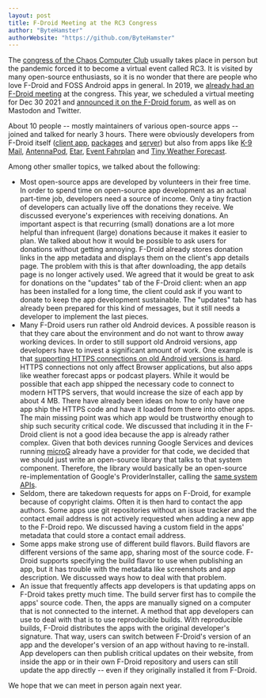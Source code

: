 ```yaml
---
layout: post
title: F-Droid Meeting at the RC3 Congress
author: "ByteHamster"
authorWebsite: "https://github.com/ByteHamster"
---
```


The [congress of the Chaos Computer Club](https://en.wikipedia.org/wiki/Chaos_Communication_Congress) usually takes place in person but the pandemic forced it to become a virtual event called RC3. It is visited by many open-source enthusiasts, so it is no wonder that there are people who love F-Droid and FOSS Android apps in general. In 2019, we [already had an F-Droid meeting](https://f-droid.org/2020/01/09/f-droid-at-36c3.html) at the congress. This year, we scheduled a virtual meeting for Dec 30 2021 and [announced it on the F-Droid forum](https://forum.f-droid.org/t/f-droid-meetup-at-the-rc3-congress-2021/16337), as well as on Mastodon and Twitter.

About 10 people -- mostly maintainers of various open-source apps -- joined and talked for nearly 3 hours. There were obviously developers from F-Droid itself ([client app](https://f-droid.org/packages/org.fdroid.fdroid/), [packages](https://gitlab.com/fdroid/fdroiddata) and [server](https://gitlab.com/fdroid/fdroidserver)) but also from apps like [K-9 Mail](https://f-droid.org/packages/com.fsck.k9/), [AntennaPod](https://f-droid.org/packages/de.danoeh.antennapod/), [Etar](https://f-droid.org/packages/ws.xsoh.etar/), [Event Fahrplan](https://f-droid.org/packages/info.metadude.android.rc3.schedule/) and [Tiny Weather Forecast](https://f-droid.org/packages/de.kaffeemitkoffein.tinyweatherforecastgermany/).

Among other smaller topics, we talked about the following:

* Most open-source apps are developed by volunteers in their free time. In order to spend time on open-source app development as an actual part-time job, developers need a source of income. Only a tiny fraction of developers can actually live off the donations they receive. We discussed everyone's experiences with receiving donations. An important aspect is that recurring (small) donations are a lot more helpful than infrequent (large) donations because it makes it easier to plan. We talked about how it would be possible to ask users for donations without getting annoying. F-Droid already stores donation links in the app metadata and displays them on the client's app details page. The problem with this is that after downloading, the app details page is no longer actively used. We agreed that it would be great to ask for donations on the "updates" tab of the F-Droid client: when an app has been installed for a long time, the client could ask if you want to donate to keep the app development sustainable. The "updates" tab has already been prepared for this kind of messages, but it still needs a developer to implement the last pieces.
* Many F-Droid users run rather old Android devices. A possible reason is that they care about the environment and do not want to throw away working devices. In order to still support old Android versions, app developers have to invest a significant amount of work. One example is that [supporting HTTPS connections on old Android versions is hard](https://f-droid.org/2020/05/29/android-updates-and-tls-connections.html). HTTPS connections not only affect Browser applications, but also apps like weather forecast apps or podcast players. While it would be possible that each app shipped the necessary code to connect to modern HTTPS servers, that would increase the size of each app by about 4 MB. There have already been ideas on how to only have one app ship the HTTPS code and have it loaded from there into other apps. The main missing point was which app would be trustworthy enough to ship such security critical code. We discussed that including it in the F-Droid client is not a good idea because the app is already rather complex. Given that both devices running Google Services and devices running [microG](https://microg.org/) already have a provider for that code, we decided that we should just write an open-source library that talks to that system component. Therefore, the library would basically be an open-source re-implementation of Google's ProviderInstaller, calling the [same system APIs](https://github.com/microg/GmsCore/blob/cb3592688b098e5a1870006797be665e3b083f3e/play-services-conscrypt-provider-core/src/main/java/com/google/android/gms/common/security/ProviderInstallerImpl.java#L72).
* Seldom, there are takedown requests for apps on F-Droid, for example because of copyright claims. Often it is then hard to contact the app authors. Some apps use git repositories without an issue tracker and the contact email address is not actively requested when adding a new app to the F-Droid repo. We discussed having a custom field in the apps' metadata that could store a contact email address.
* Some apps make strong use of different build flavors. Build flavors are different versions of the same app, sharing most of the source code. F-Droid supports specifying the build flavor to use when publishing an app, but it has trouble with the metadata like screenshots and app description. We discussed ways how to deal with that problem.
* An issue that frequently affects app developers is that updating apps on F-Droid takes pretty much time. The build server first has to compile the apps' source code. Then, the apps are manually signed on a computer that is not connected to the internet. A method that app developers can use to deal with that is to use reproducible builds. With reproducible builds, F-Droid distributes the apps with the original developer's signature. That way, users can switch between F-Droid's version of an app and the developer's version of an app without having to re-install. App developers can then publish critical updates on their website, from inside the app or in their own F-Droid repository and users can still update the app directly -- even if they originally installed it from F-Droid.

We hope that we can meet in person again next year.
